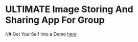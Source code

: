 # ULTIMATE Image Storing And Sharing App For Group 

//# Get YourSelf Into a Demo [here](https://rasterx.web.app)

